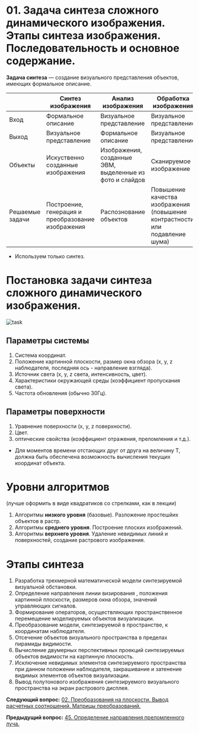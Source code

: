 # 01. Задача синтеза сложного динамического изображения. Этапы синтеза изображения. Последовательность и основное  содержание.

**Задача синтеза** — создание визуального представления объектов, имеющих формальное описание.

| | Синтез изображения | Анализ изображения | Обработка изображения |
| ------ | ------ | ------ | -------|
| Вход | Формальное описание | Визуальное представление | Визуальное представление |
| Выход | Визуальное представление | Формальное описание | Визуальное представление |
| Объекты | Искуственно созданные изображения | Изображения, созданные ЭВМ, выделенные из фото и слайдов | Сканируемое изображение |
| Решаемые задачи | Построение, генерация и преобразование изображения | Распознование объектов | Повышение качества изображения (повышение контрастности или подавление шума) |

* Используем только синтез.

# Постановка задачи синтеза сложного  динамического изображения.

![task](https://camo.githubusercontent.com/51c74d2cb511dd52a66242922e5d6ad1e92d997e/687474703a2f2f692e696d6775722e636f6d2f4152706a424f542e706e67)


## Параметры системы

1. Система координат.
2. Положение картинной плоскости, размер окна обзора (x, y, z наблюдателя, последняя ось - направление взгляда).
3. Источник света (x, y, z света, интенсивность, цвет).
4. Характеристики окружающей среды (коэффициент пропускания света).
5. Частота обновления (обычно 30Гц).

## Параметры поверхности

1. Уравнение поверхности (x, y, z поверхности).
2. Цвет.
3. оптические свойства (коэффициент отражения, преломления и т.д.).

* Для моментов времени отстающих друг от друга на величину Т, должна быть обеспечена возможность вычисления текущих координат объекта. 

# Уровни алгоритмов  
(лучше оформить в виде квадратиков со стрелками, как в лекции)

1. Алгоритмы **низкого уровня** (базовые). Разложение простешйих объектов в растр.  
2. Алгоритмы **среднего уровня**. Построение плоских изображений.  
3. Алгоритмы **верхнего уровня**. Удаление невидимых линий и поверхностей, создание растрового изображения.

# Этапы синтеза

1. Разработка трехмерной математической модели синтезируемой визуальной обстановки.
2. Определение направления линии визирования , положения картинной плоскости, размеров окна обзора, значений управляющих сигналов.
3. Формирование операторов, осуществляющих пространственное перемещение моделируемых объектов визуализации.
4. Преобразование модели, синтезируемой в пространстве, к координатам наблюдателя.
5. Отсечение объектов визуального пространства в пределах пирамиды видимости.
6. Вычисление двумерных перспективных проекций синтезируемых объектов видимости на картинную плоскость.
7. Исключение невидимых элементов синтезируемого пространства при данном положении наблюдателя, закрашивание и затенение видимых элементов объектов визуализации.
8. Вывод полутонового изображения синтезируемого визуального пространства на экран растрового дисплея.

**Следующий вопрос:**  [02. Преобразования на плоскости. Вывод расчетных соотношений.  Матрицы преобразований.](./exam02)


**Предыдущий вопрос:**  [45. Определение направления  преломленного луча.](./exam45)
